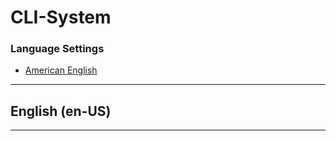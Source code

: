 # CLI-System

### Language Settings

- [American English](#english-en-us)

---

## English (en-US)

---
